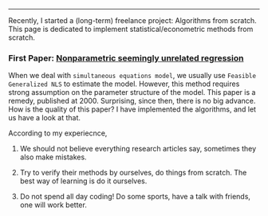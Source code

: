 ***

Recently, I started a (long-term) freelance project: Algorithms from scratch. This page is dedicated to implement statistical/econometric methods from scratch.

###  First Paper: [Nonparametric seemingly unrelated regression](https://www.sciencedirect.com/science/article/pii/S030440760000018X) 
When we deal with `simultaneous equations model`, we usually use `Feasible Generalized NLS` to estimate the model. However, this method requires strong assumption on the parameter structure of the model. This paper is a remedy, published at 2000. Surprising, since then, there is no big advance. How is the quality of this paper? I have implemented the algorithms, and let us have a look at that.</p>

According to my experiecnce, 

1. We should not believe everything research articles say, sometimes they also make mistakes. 

2. Try to verify their methods by ourselves, do things from scratch. The best way of learning is do it ourselves.

3. Do not spend all day coding! Do some sports, have a talk with friends, one will work better.
